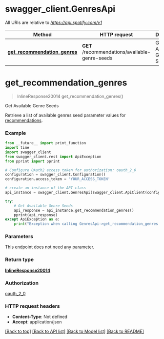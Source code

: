 # swagger_client.GenresApi

All URIs are relative to *https://api.spotify.com/v1*

Method | HTTP request | Description
------------- | ------------- | -------------
[**get_recommendation_genres**](GenresApi.md#get_recommendation_genres) | **GET** /recommendations/available-genre-seeds | Get Available Genre Seeds 

# **get_recommendation_genres**
> InlineResponse20014 get_recommendation_genres()

Get Available Genre Seeds 

Retrieve a list of available genres seed parameter values for [recommendations](/documentation/web-api/reference/get-recommendations). 

### Example
```python
from __future__ import print_function
import time
import swagger_client
from swagger_client.rest import ApiException
from pprint import pprint

# Configure OAuth2 access token for authorization: oauth_2_0
configuration = swagger_client.Configuration()
configuration.access_token = 'YOUR_ACCESS_TOKEN'

# create an instance of the API class
api_instance = swagger_client.GenresApi(swagger_client.ApiClient(configuration))

try:
    # Get Available Genre Seeds 
    api_response = api_instance.get_recommendation_genres()
    pprint(api_response)
except ApiException as e:
    print("Exception when calling GenresApi->get_recommendation_genres: %s\n" % e)
```

### Parameters
This endpoint does not need any parameter.

### Return type

[**InlineResponse20014**](InlineResponse20014.md)

### Authorization

[oauth_2_0](../README.md#oauth_2_0)

### HTTP request headers

 - **Content-Type**: Not defined
 - **Accept**: application/json

[[Back to top]](#) [[Back to API list]](../README.md#documentation-for-api-endpoints) [[Back to Model list]](../README.md#documentation-for-models) [[Back to README]](../README.md)

